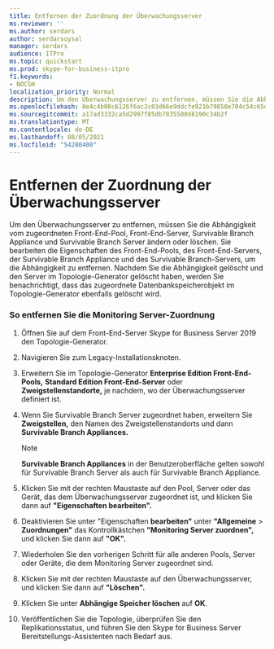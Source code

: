 ```yaml
---
title: Entfernen der Zuordnung der Überwachungsserver
ms.reviewer: ''
ms.author: serdars
author: serdarsoysal
manager: serdars
audience: ITPro
ms.topic: quickstart
ms.prod: skype-for-business-itpro
f1.keywords:
- NOCSH
localization_priority: Normal
description: Um den Überwachungsserver zu entfernen, müssen Sie die Abhängigkeit vom zugeordneten Front-End-Pool, Front-End-Server, Survivable Branch Appliance und Survivable Branch Server ändern oder löschen. Sie bearbeiten die Eigenschaften des Front-End-Pools, des Front-End-Servers, der Survivable Branch Appliance und des Survivable Branch-Servers, um die Abhängigkeit zu entfernen. Nachdem Sie die Abhängigkeit gelöscht und den Server im Topologie-Generator gelöscht haben, werden Sie benachrichtigt, dass das zugeordnete Datenbankspeicherobjekt im Topologie-Generator ebenfalls gelöscht wird.
ms.openlocfilehash: 8e4c4b08c6126f6ac2c03d66e9ddcfe921b79850e704c54c65d6951c1449aa9f
ms.sourcegitcommit: a17ad3332ca5d2997f85db7835500d8190c34b2f
ms.translationtype: MT
ms.contentlocale: de-DE
ms.lasthandoff: 08/05/2021
ms.locfileid: "54280400"
---
```

# <a name="remove-the-monitoring-server-association"></a>Entfernen der Zuordnung der Überwachungsserver

Um den Überwachungsserver zu entfernen, müssen Sie die Abhängigkeit vom zugeordneten Front-End-Pool, Front-End-Server, Survivable Branch Appliance und Survivable Branch Server ändern oder löschen. Sie bearbeiten die Eigenschaften des Front-End-Pools, des Front-End-Servers, der Survivable Branch Appliance und des Survivable Branch-Servers, um die Abhängigkeit zu entfernen. Nachdem Sie die Abhängigkeit gelöscht und den Server im Topologie-Generator gelöscht haben, werden Sie benachrichtigt, dass das zugeordnete Datenbankspeicherobjekt im Topologie-Generator ebenfalls gelöscht wird.
  
### <a name="to-remove-the-monitoring-server-association"></a>So entfernen Sie die Monitoring Server-Zuordnung

1. Öffnen Sie auf dem Front-End-Server Skype for Business Server 2019 den Topologie-Generator.
    
2. Navigieren Sie zum Legacy-Installationsknoten.
    
3. Erweitern Sie im Topologie-Generator **Enterprise Edition Front-End-Pools,** **Standard Edition Front-End-Server** oder **Zweigstellenstandorte,** je nachdem, wo der Überwachungsserver definiert ist.
    
4. Wenn Sie Survivable Branch Server zugeordnet haben, erweitern Sie **Zweigstellen,** den Namen des Zweigstellenstandorts und dann **Survivable Branch Appliances.**
    
    > [!NOTE]
    > **Survivable Branch Appliances** in der Benutzeroberfläche gelten sowohl für Survivable Branch Server als auch für Survivable Branch Appliance. 
  
5. Klicken Sie mit der rechten Maustaste auf den Pool, Server oder das Gerät, das dem Überwachungsserver zugeordnet ist, und klicken Sie dann auf **"Eigenschaften bearbeiten".**
    
6. Deaktivieren Sie unter "Eigenschaften **bearbeiten"** unter **"Allgemeine**  >  **Zuordnungen"** das Kontrollkästchen **"Monitoring Server zuordnen",** und klicken Sie dann auf **"OK".**
    
7. Wiederholen Sie den vorherigen Schritt für alle anderen Pools, Server oder Geräte, die dem Monitoring Server zugeordnet sind.
    
8. Klicken Sie mit der rechten Maustaste auf den Überwachungsserver, und klicken Sie dann auf **"Löschen".** 
    
9. Klicken Sie unter **Abhängige Speicher löschen** auf **OK**.
    
10. Veröffentlichen Sie die Topologie, überprüfen Sie den Replikationsstatus, und führen Sie den Skype for Business Server Bereitstellungs-Assistenten nach Bedarf aus. 
    

